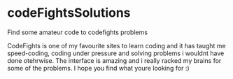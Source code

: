 # codeFightsSolutions
Find some amateur code to codefights problems

CodeFights is one of my favourite sites to learn coding and it has taught me speed-coding, coding under pressure and solving problems i wouldnt have done otehrwise. 
The interface is amazing and i really racked my brains for some of the problems. I hope you find what youre looking for :)
